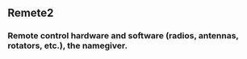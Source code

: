 ## Remete2
### Remote control hardware and software (radios, antennas, rotators, etc.), the namegiver.
